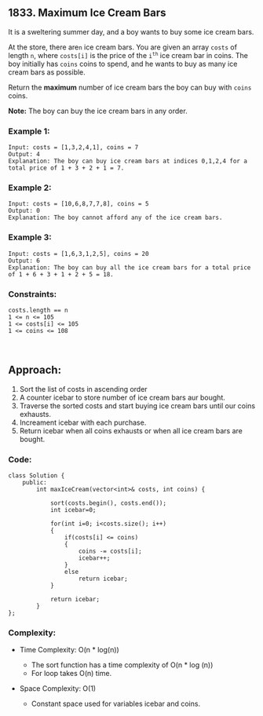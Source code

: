 ## 1833. Maximum Ice Cream Bars  

It is a sweltering summer day, and a boy wants to buy some ice cream bars.  

At the store, there are```n``` ice cream bars. You are given an array ```costs``` of length ```n```, 
where ```costs[i]``` is the price of the <code>i<sup>th</sup></code> ice cream bar in coins. The boy initially has ```coins``` 
coins to spend, and he wants to buy as many ice cream bars as possible. 

Return the **maximum** number of ice cream bars the boy can buy with ```coins``` coins.  

**Note:** The boy can buy the ice cream bars in any order.  

### Example 1:  
```
Input: costs = [1,3,2,4,1], coins = 7
Output: 4
Explanation: The boy can buy ice cream bars at indices 0,1,2,4 for a total price of 1 + 3 + 2 + 1 = 7.
```  

### Example 2:  
```
Input: costs = [10,6,8,7,7,8], coins = 5
Output: 0
Explanation: The boy cannot afford any of the ice cream bars.
```  

### Example 3:  
```
Input: costs = [1,6,3,1,2,5], coins = 20
Output: 6
Explanation: The boy can buy all the ice cream bars for a total price of 1 + 6 + 3 + 1 + 2 + 5 = 18.
```   

### Constraints:  
```
costs.length == n
1 <= n <= 105
1 <= costs[i] <= 105
1 <= coins <= 108
```  

<br>  

## Approach:  

1. Sort the list of costs in ascending order
2. A counter icebar to store number of ice cream bars aur bought.
3. Traverse the sorted costs and start buying ice cream bars until our coins exhausts.
4. Increament icebar with each purchase.
5. Return icebar when all coins exhausts or when all ice cream bars are bought.  

### Code:  
```
class Solution {
    public:
        int maxIceCream(vector<int>& costs, int coins) {
            
            sort(costs.begin(), costs.end());
            int icebar=0;
            
            for(int i=0; i<costs.size(); i++)
            {
                if(costs[i] <= coins)
                {
                    coins -= costs[i];
                    icebar++;
                }
                else
                    return icebar;
            }
            
            return icebar;
        }
};
```  

### Complexity:  
* Time Complexity: O(n * log(n))
  * The sort function has a time complexity of O(n * log (n))
  * For loop takes O(n) time.  

* Space Complexity: O(1)  
  * Constant space used for variables icebar and coins. 

